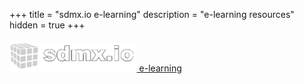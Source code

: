 +++
title = "sdmx.io e-learning"
description = "e-learning resources"
hidden = true
+++

<a href="/"><img src="/images/logo.png" style="height:47px;padding-top:5px;"/> e-learning</a>